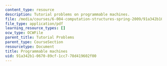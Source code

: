 ```yaml
---
content_type: resource
description: Tutorial problems on programmable machines.
file: /media/courses/6-004-computation-structures-spring-2009/91a342b1067089cf1cc778d419602f00_MIT6_004s09_tutor11.pdf
file_type: application/pdf
learning_resource_types: []
ocw_type: OCWFile
parent_title: Tutorial Problems
parent_type: CourseSection
resourcetype: Document
title: Programmable machines
uid: 91a342b1-0670-89cf-1cc7-78d419602f00
---
```


